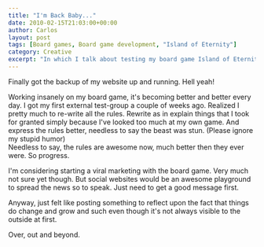 ```yaml
---
title: "I'm Back Baby..."
date: 2010-02-15T21:03:00+00:00
author: Carlos
layout: post
tags: [Board games, Board game development, "Island of Eternity"]
category: Creative
excerpt: "In which I talk about testing my board game Island of Eternity."
---
```

Finally got the backup of my website up and running. Hell yeah!

Working insanely on my board game, it's becoming better and better every day. I got my first external test-group a couple of weeks ago. Realized I pretty much to re-write all the rules. Rewrite as in explain things that I took for granted simply because I've looked too much at my own game. And express the rules better, needless to say the beast was stun. (Please ignore my stupid humor)  
Needless to say, the rules are awesome now, much better then they ever were. So progress.

I'm considering starting a viral marketing with the board game. Very much not sure yet though. But social websites would be an awesome playground to spread the news so to speak. Just need to get a good message first.

Anyway, just felt like posting something to reflect upon the fact that things do change and grow and such even though it's not always visible to the outside at first.

Over, out and beyond.